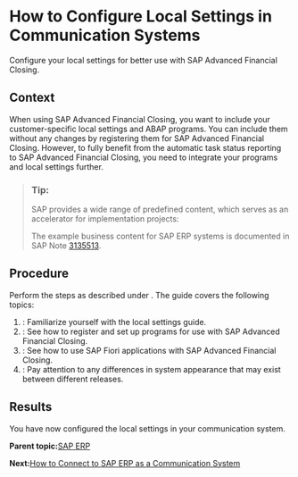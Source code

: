 <!-- loio38f2e79cddaa4465a9233c5ae1fcead6 -->

# How to Configure Local Settings in Communication Systems

Configure your local settings for better use with SAP Advanced Financial Closing.



## Context

When using SAP Advanced Financial Closing, you want to include your customer-specific local settings and ABAP programs. You can include them without any changes by registering them for SAP Advanced Financial Closing. However, to fully benefit from the automatic task status reporting to SAP Advanced Financial Closing, you need to integrate your programs and local settings further.

> ### Tip:  
> SAP provides a wide range of predefined content, which serves as an accelerator for implementation projects:
> 
> The example business content for SAP ERP systems is documented in SAP Note [3135513](https://me.sap.com/notes/3135513).



<a name="loio38f2e79cddaa4465a9233c5ae1fcead6__steps_ttj_jnn_3rb"/>

## Procedure

Perform the steps as described under <?sap-ot O2O class="- topic/xref " href="b9fac8285765445ba0eaaa9bdf738e3d.xml" text="SAP Advanced Financial Closing Local Settings Guide" desc="" xtrc="xref:1" xtrf="file:/home/builder/src/dita-all/crl1564036446177/loio5ac9737f9c0d44818734ea620b69186e_en-US/src/content/localization/en-us/38f2e79cddaa4465a9233c5ae1fcead6.xml" output-class="" outputTopicFile="file:/home/builder/tp.net.sf.dita-ot/2.3/plugins/com.elovirta.dita.markdown_1.3.0/xsl/dita2markdownImpl.xsl" ?>. The guide covers the following topics:

1.  <?sap-ot O2O class="- topic/xref " href="b9fac8285765445ba0eaaa9bdf738e3d.xml" text="" desc="" xtrc="xref:2" xtrf="file:/home/builder/src/dita-all/crl1564036446177/loio5ac9737f9c0d44818734ea620b69186e_en-US/src/content/localization/en-us/38f2e79cddaa4465a9233c5ae1fcead6.xml" output-class="" outputTopicFile="file:/home/builder/tp.net.sf.dita-ot/2.3/plugins/com.elovirta.dita.markdown_1.3.0/xsl/dita2markdownImpl.xsl" ?>: Familiarize yourself with the local settings guide.

2.  <?sap-ot O2O class="- topic/xref " href="a028800cbc3741909800f68a0c8f08dd.xml" text="" desc="" xtrc="xref:3" xtrf="file:/home/builder/src/dita-all/crl1564036446177/loio5ac9737f9c0d44818734ea620b69186e_en-US/src/content/localization/en-us/38f2e79cddaa4465a9233c5ae1fcead6.xml" output-class="" outputTopicFile="file:/home/builder/tp.net.sf.dita-ot/2.3/plugins/com.elovirta.dita.markdown_1.3.0/xsl/dita2markdownImpl.xsl" ?>: See how to register and set up programs for use with SAP Advanced Financial Closing.

3.  <?sap-ot O2O class="- topic/xref " href="5e4bffe369fd4f7397c4e8f27f30a14a.xml" text="" desc="" xtrc="xref:4" xtrf="file:/home/builder/src/dita-all/crl1564036446177/loio5ac9737f9c0d44818734ea620b69186e_en-US/src/content/localization/en-us/38f2e79cddaa4465a9233c5ae1fcead6.xml" output-class="" outputTopicFile="file:/home/builder/tp.net.sf.dita-ot/2.3/plugins/com.elovirta.dita.markdown_1.3.0/xsl/dita2markdownImpl.xsl" ?>: See how to use SAP Fiori applications with SAP Advanced Financial Closing.

4.  <?sap-ot O2O class="- topic/xref " href="c4f4e2fee4be4de59fbc7514286d0c87.xml" text="" desc="" xtrc="xref:5" xtrf="file:/home/builder/src/dita-all/crl1564036446177/loio5ac9737f9c0d44818734ea620b69186e_en-US/src/content/localization/en-us/38f2e79cddaa4465a9233c5ae1fcead6.xml" output-class="" outputTopicFile="file:/home/builder/tp.net.sf.dita-ot/2.3/plugins/com.elovirta.dita.markdown_1.3.0/xsl/dita2markdownImpl.xsl" ?>: Pay attention to any differences in system appearance that may exist between different releases.




<a name="loio38f2e79cddaa4465a9233c5ae1fcead6__result_jqg_f4n_3rb"/>

## Results

You have now configured the local settings in your communication system.

**Parent topic:**[SAP ERP](sap-erp-7b85121.md "Perform the following steps to connect SAP Advanced Financial Closing to your SAP ERP system. Perform the last step only if it applies to your use case.")

**Next:**[How to Connect to SAP ERP as a Communication System](how-to-connect-to-sap-erp-as-a-communication-system-e11be48.md "Connect to your SAP ERP system to retrieve information about organizational units, the factory calendar, and so on.")

